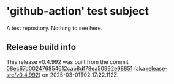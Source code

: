 # 'github-action' test subject

A test repository. Nothing to see here.


## Release build info

This release v0.4.992 was built from the commit [08ec67d002476854612cab8df78ea50992e98851](https://github.com/kattecon/gh-release-test-ga/tree/08ec67d002476854612cab8df78ea50992e98851) (aka [release-src/v0.4.992](https://github.com/kattecon/gh-release-test-ga/tree/release-src/v0.4.992)) on 2025-03-01T02:17:22.112Z.
        